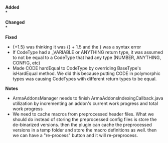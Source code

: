 **Added**  
*  

**Changed**  
* 

**Fixed**  
* {+1.5} was thinking it was  {} + 1.5 and the } was a syntax error
* If CodeType had a _VARIABLE or ANYTHING return type, it was assumed to not be equal to a CodeType that had any type (NUMBER, ANYTHING, CONFIG, etc)
* Made CODE hardEqual to CodeType by overriding BaseType's isHardEqual method. We did this because putting CODE in polymorphic types was causing CodeTypes with different return types to be equal.

**Notes**
* ArmaAddonsManager needs to finish ArmaAddonsIndexingCallback.java utilization by incrementing an addon's current work progress and total work progress
* We need to cache macros from preprocessed header files. What we should do instead of storing the preprocessed config files is store the de-binarized versions.
then the plugin can cache the preprocessed versions in a temp folder and store the macro definitions as well. then we can have a "re-process" button and it will re-preprocess.